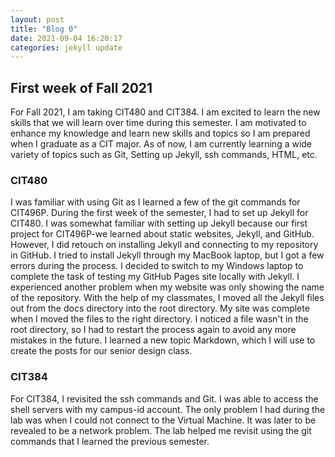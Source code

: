 ```yaml
---
layout: post
title: "Blog 0"
date: 2021-09-04 16:20:17 
categories: jekyll update
---
```



## First week of Fall 2021

For Fall 2021, I am taking CIT480 and CIT384. I am excited to learn the new skills that we will learn over time during this semester. I am motivated to enhance my knowledge and learn new skills and topics so I am prepared when I graduate as a CIT major. As of now, I am currently learning a wide variety of topics such as Git, Setting up Jekyll, ssh commands, HTML, etc.

### CIT480

I was familiar with using Git as I learned a few of the git commands for CIT496P. During the first week of the semester, I had to set up Jekyll for CIT480. I was somewhat familiar with setting up Jekyll because our first project for CIT496P-we learned about static websites, Jekyll, and GitHub. However, I did retouch on installing Jekyll and connecting to my repository in GitHub. I tried to install Jekyll through my MacBook laptop, but I got a few errors during the process. I decided to switch to my Windows laptop to complete the task of testing my GitHub Pages site locally with Jekyll. I experienced another problem when my website was only showing the name of the repository. With the help of my classmates, I moved all the Jekyll files out from the docs directory into the root directory. My site was complete when I moved the files to the right directory. I noticed a file wasn't in the root directory, so I had to restart the process again to avoid any more mistakes in the future. I learned a new topic Markdown, which I will use to create the posts for our senior design class.

### CIT384
For CIT384, I revisited the ssh commands and Git. I was able to access the shell servers with my campus-id account. The only problem I had during the lab was when I could not connect to the Virtual Machine. It was later to be revealed to be a network problem. The lab helped me revisit using the git commands that I learned the previous semester.



